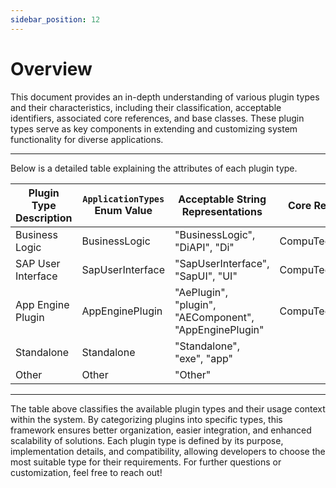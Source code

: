 ```yaml
---
sidebar_position: 12
---
```


# Overview

This document provides an in-depth understanding of various plugin types and their characteristics, including their classification, acceptable identifiers, associated core references, and base classes. These plugin types serve as key components in extending and customizing system functionality for diverse applications.

---

Below is a detailed table explaining the attributes of each plugin type.

| Plugin Type Description | `ApplicationTypes` Enum Value | Acceptable String Representations | Core References       | PluginInfo Base Class |
|-------------------------|-------------------------------|-----------------------------------|-----------------------|------------------------|
| Business Logic          | BusinessLogic                 | "BusinessLogic", "DiAPI", "Di"    | CompuTec.Core2        | PluginInfo             |
| SAP User Interface      | SapUserInterface              | "SapUserInterface", "SapUI", "UI" | CompuTec.Core2.UI     | SapUiPluginInfo        |
| App Engine Plugin       | AppEnginePlugin               | "AePlugin", "plugin", "AEComponent", "AppEnginePlugin" | CompuTec.Core2.AE | AEPlugin               |
| Standalone              | Standalone                    | "Standalone", "exe", "app"        |                       |                        |
| Other                   | Other                         | "Other"                           |                       |                        |

---
The table above classifies the available plugin types and their usage context within the system. By categorizing plugins into specific types, this framework ensures better organization, easier integration, and enhanced scalability of solutions. Each plugin type is defined by its purpose, implementation details, and compatibility, allowing developers to choose the most suitable type for their requirements. For further questions or customization, feel free to reach out!
